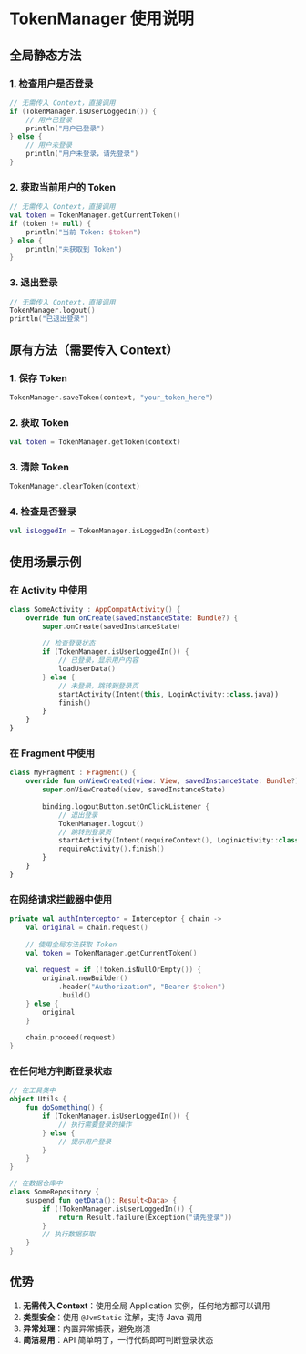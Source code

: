 # TokenManager 使用说明

## 全局静态方法

### 1. 检查用户是否登录

```kotlin
// 无需传入 Context，直接调用
if (TokenManager.isUserLoggedIn()) {
    // 用户已登录
    println("用户已登录")
} else {
    // 用户未登录
    println("用户未登录，请先登录")
}
```

### 2. 获取当前用户的 Token

```kotlin
// 无需传入 Context，直接调用
val token = TokenManager.getCurrentToken()
if (token != null) {
    println("当前 Token: $token")
} else {
    println("未获取到 Token")
}
```

### 3. 退出登录

```kotlin
// 无需传入 Context，直接调用
TokenManager.logout()
println("已退出登录")
```

## 原有方法（需要传入 Context）

### 1. 保存 Token

```kotlin
TokenManager.saveToken(context, "your_token_here")
```

### 2. 获取 Token

```kotlin
val token = TokenManager.getToken(context)
```

### 3. 清除 Token

```kotlin
TokenManager.clearToken(context)
```

### 4. 检查是否登录

```kotlin
val isLoggedIn = TokenManager.isLoggedIn(context)
```

## 使用场景示例

### 在 Activity 中使用

```kotlin
class SomeActivity : AppCompatActivity() {
    override fun onCreate(savedInstanceState: Bundle?) {
        super.onCreate(savedInstanceState)
        
        // 检查登录状态
        if (TokenManager.isUserLoggedIn()) {
            // 已登录，显示用户内容
            loadUserData()
        } else {
            // 未登录，跳转到登录页
            startActivity(Intent(this, LoginActivity::class.java))
            finish()
        }
    }
}
```

### 在 Fragment 中使用

```kotlin
class MyFragment : Fragment() {
    override fun onViewCreated(view: View, savedInstanceState: Bundle?) {
        super.onViewCreated(view, savedInstanceState)
        
        binding.logoutButton.setOnClickListener {
            // 退出登录
            TokenManager.logout()
            // 跳转到登录页
            startActivity(Intent(requireContext(), LoginActivity::class.java))
            requireActivity().finish()
        }
    }
}
```

### 在网络请求拦截器中使用

```kotlin
private val authInterceptor = Interceptor { chain ->
    val original = chain.request()
    
    // 使用全局方法获取 Token
    val token = TokenManager.getCurrentToken()
    
    val request = if (!token.isNullOrEmpty()) {
        original.newBuilder()
            .header("Authorization", "Bearer $token")
            .build()
    } else {
        original
    }
    
    chain.proceed(request)
}
```

### 在任何地方判断登录状态

```kotlin
// 在工具类中
object Utils {
    fun doSomething() {
        if (TokenManager.isUserLoggedIn()) {
            // 执行需要登录的操作
        } else {
            // 提示用户登录
        }
    }
}

// 在数据仓库中
class SomeRepository {
    suspend fun getData(): Result<Data> {
        if (!TokenManager.isUserLoggedIn()) {
            return Result.failure(Exception("请先登录"))
        }
        // 执行数据获取
    }
}
```

## 优势

1. **无需传入 Context**：使用全局 Application 实例，任何地方都可以调用
2. **类型安全**：使用 `@JvmStatic` 注解，支持 Java 调用
3. **异常处理**：内置异常捕获，避免崩溃
4. **简洁易用**：API 简单明了，一行代码即可判断登录状态
